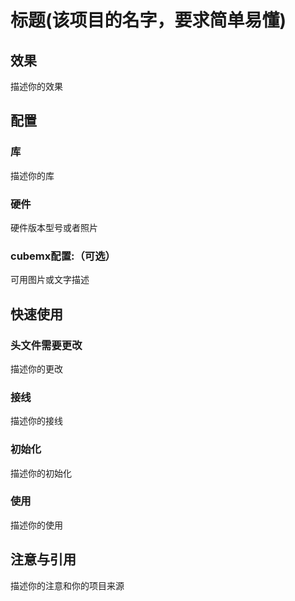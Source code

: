 # 标题(该项目的名字，要求简单易懂)

## 效果

描述你的效果

## 配置


### 库

描述你的库

### 硬件

硬件版本型号或者照片


### cubemx配置:（可选）

可用图片或文字描述

## 快速使用

### 头文件需要更改

描述你的更改

### 接线
描述你的接线

### 初始化

描述你的初始化

### 使用

描述你的使用

## 注意与引用

描述你的注意和你的项目来源
